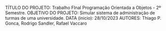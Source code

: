 TÍTULO DO PROJETO: Trabalho FInal Programação Orientada a Objetos - 2º Semestre.
OBJETIVO DO PROJETO: Simular sistema de administração de turmas de uma universidade.
DATA (inicio): 28/10/2023
AUTORES: Thiago P. Gonca, Rodrigo Sandler, Rafael Vaccaro
